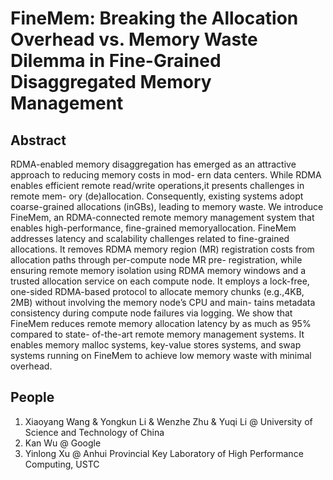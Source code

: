 # FineMem: Breaking the Allocation Overhead vs. Memory Waste Dilemma in Fine-Grained Disaggregated Memory Management

## Abstract
RDMA-enabled memory disaggregation has emerged as
an attractive approach to reducing memory costs in mod-
ern data centers. While RDMA enables efficient remote
read/write operations,it presents challenges in remote mem-
ory (de)allocation. Consequently, existing systems adopt
coarse-grained allocations (inGBs), leading to memory waste.
We introduce FineMem, an RDMA-connected remote
memory management system that enables high-performance,
fine-grained memoryallocation. FineMem addresses latency
and scalability challenges related to fine-grained allocations.
It removes RDMA memory region (MR) registration costs
from allocation paths through per-compute node MR pre-
registration, while ensuring remote memory isolation using
RDMA memory windows and a trusted allocation service
on each compute node. It employs a lock-free, one-sided
RDMA-based protocol to allocate memory chunks (e.g.,4KB,
2MB) without involving the memory node’s CPU and main-
tains metadata consistency during compute node failures via
logging. We show that FineMem reduces remote memory
allocation latency by as much as 95% compared to state-
of-the-art remote memory management systems. It enables
memory malloc systems, key-value stores systems, and swap
systems running on FineMem to achieve low memory waste
with minimal overhead.

## People

1. Xiaoyang Wang & Yongkun Li & Wenzhe Zhu & Yuqi Li @ University of Science and Technology of China
2. Kan Wu @ Google
3. Yinlong Xu @ Anhui Provincial Key Laboratory of High Performance Computing, USTC